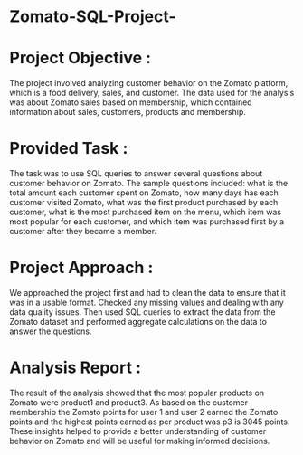 # Zomato-SQL-Project-
# Project Objective :
The project involved analyzing customer behavior on the Zomato platform, which is a food delivery, sales, and customer. The data used for the analysis was about Zomato sales based on membership, which contained information about sales, customers, products and membership.

# Provided Task :
The task was to use SQL queries to answer several questions about customer behavior on Zomato. The sample questions included: what is the total amount each customer spent on Zomato, how many days has each customer visited Zomato, what was the first product purchased by each customer, what is the most purchased item on the menu, which item was most popular for each customer, and which item was purchased first by a customer after they became a member.

# Project Approach :
We approached the project first and had to clean the data to ensure that it was in a usable format. Checked any missing values and dealing with any data quality issues. Then used SQL queries to extract the data from the Zomato dataset and performed aggregate calculations on the data to answer the questions.

# Analysis Report :
The result of the analysis showed that the most popular products on Zomato were product1 and product3. As based on the customer membership the Zomato points for user 1 and user 2 earned the Zomato points and the highest points earned as per product was p3 is 3045 points. These insights helped to provide a better understanding of customer behavior on Zomato and will be useful for making informed decisions.
